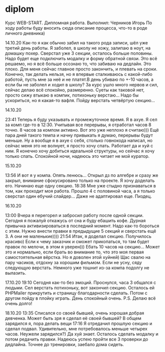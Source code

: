 # diplom

Курс WEB-START. Дипломная работа.
Выполнил: Черников Игорь
По ходу работы буду вносить сюда описание процесса, что-то в роде личного дневника)

14.10.20
Как-то я как обычно забил на такого рода записи, шёл уже третий день работы. Я заболел, в школу не хожу, залипаю в ноут, на домашку похер. Сверстал уже 3 секции, осталось больше половины. Надо будет еще подключить модалку и форму обратной связи. Это всё решаемо, но я всё больше осознаю то, что забиваю на дедлайн. Это плохо. Для меня сейчас главное просто закончить, и плевать на сроки. Конечно, так делать нельзя, но я впервые сталкиваюсь с какой-либо работой, пусть мне за неё и не платят.В день убиваю по +-10 часов, а если бы не заболел и ходил в школу? За курс ушло много нервов и сил, сейчас делаю всё спокойно, размеренно. Суеты как таковой нет, просто сижу втыкаю в компик, потихоньку верстаю...
Надо бы ускориться, но я какая-то вафля. Пойду верстать четвёртую секцию...

14.10.20

23:41
Теперь я буду указывать и промежуточное время. Я в ахуе. Я сел за комп где-то в 12:30. Учитывая все перерывы, я отработал часов 8 точно. 8 часов за компом активно. Вот это уже неплохо я считаю)))
Ещё пара дней такого темпа и начну привыкать я думаю, перерывы будут меньше. Ну а вообще я в ахуе с себя, столько говнокода написал, но сейчас меня это не волнует, я просто хочу спать. Работает да и хуй с ним. Я конечно хочу добиться идеальной структуры, но сейчас я хочу только спать. Спокойной ночи, надеюсь это читает не мой куратор.

15.10.20

13:56
И вот я у компа. Опять ленюсь... Открыл дз по алгебре и сразу же закрыл, внимание сфокусировано только на проекте. Я хочу доделать его. Начинаю еще одну секцию.
18:38
Мне уже стыдно признаваться в том, как проходит моя работа. Прошло 4 с половиной часа, а я только сверстал один ебучий слайдер... Даже не адаптировал еще. Пиздец.

16.10.20

13:00
Вчера я перегорел и забросил работу после одной секции. Сегодня я пожалуй откажусь от сна и буду ебашить кофе. Дурная привычка активизироваться в последний момент. Надо как-то бороться с этим. Нужно внести правки в предыдущие 5 секций и сверстать ещё 3. А они не маленькие))))
21:54
Итак, я доделал секцию. Получилось красиво) Если к чему заказчик и сможет прикопаться, то там будет правок по мелочи, в этом я уверен))) Ебать 10 часов на секцию... Может это и нормально, если брать во внимание то, что это моя первая самостоятельная вёрстка. Но я доволен этой хуйней) Щас свалю на пару часиков, отдохну за хорошим фильмом. Если не усну, сяду следующую верстать. Немного уже тошнит из-за компа подолгу не вылазить.

17.10.20
19:10
Сегодня как-то без эмоций. Проснулся, часа 3 общался с людьми. Сел верстать потихоньку, вот закончил секцию. Осталось ей PHPMailer прикрутить и страницу благодарности сделать. Потом с другом пойду в плойку играть. День спокойный очень.
P.S. Делаю всё очень долго!

18.10.20
13:35
Списался со своей бывшей, очень хорошая добрая девченка. Может быть зря я сделал её своей бывшей? В общем зарядился я, пора делать вещи
17:16
Я отредачил прошлую секцию и сделал подвал. Удивительно, мне потребовалось меньше четырех часов. Неужели зарядился?) Да хуй знает. Осталось сделать модалку и потом редачить правки. Надеюсь успею пройти все 3 проверки до дедлайна. Точнее до тренировки, заебало дома сидеть.
